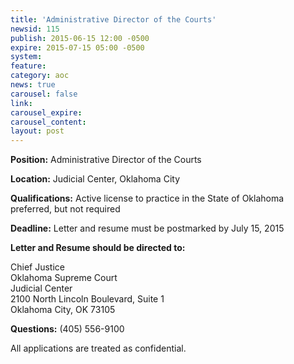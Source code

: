 ```yaml
---
title: 'Administrative Director of the Courts'
newsid: 115
publish: 2015-06-15 12:00 -0500
expire: 2015-07-15 05:00 -0500
system: 
feature: 
category: aoc
news: true
carousel: false
link: 
carousel_expire: 
carousel_content: 
layout: post
---
```

<p><strong>Position:</strong> Administrative Director of the Courts</p>
<p><strong>Location:</strong> Judicial Center, Oklahoma City</p>
<p><strong>Qualifications:</strong> Active license to practice in the State of Oklahoma preferred, but not required</p>
<p><strong>Deadline:</strong>    Letter and resume must be postmarked by July 15, 2015 </p>
<p><strong>Letter and Resume should be directed to:</strong></p>
<p>Chief Justice<br>
Oklahoma Supreme Court<br>
Judicial Center<br>
2100 North Lincoln Boulevard, Suite 1<br>
Oklahoma City, OK 73105</p>
<p><strong>Questions:</strong>   (405) 556-9100</p>
<p>All applications are treated as confidential.</p>